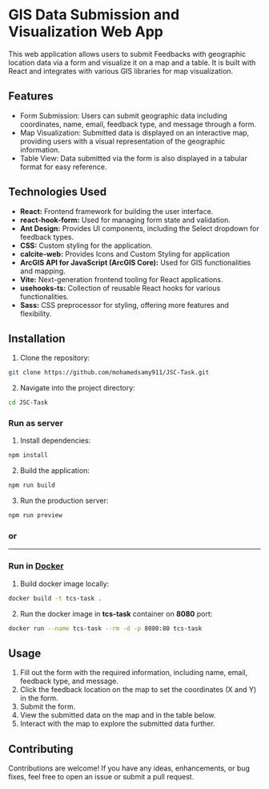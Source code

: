 # GIS Data Submission and Visualization Web App

This web application allows users to submit Feedbacks with geographic location data via a form and visualize it on a map and a table. It is built with React and integrates with various GIS libraries for map visualization.

## Features
- Form Submission: Users can submit geographic data including coordinates, name, email, feedback type, and message through a form.
- Map Visualization: Submitted data is displayed on an interactive map, providing users with a visual representation of the geographic information.
- Table View: Data submitted via the form is also displayed in a tabular format for easy reference.

## Technologies Used
- **React:** Frontend framework for building the user interface.
- **react-hook-form:** Used for managing form state and validation.
- **Ant Design:** Provides UI components, including the Select dropdown for feedback types.
- **CSS:** Custom styling for the application.
- **calcite-web:** Provides Icons and Custom Styling for application
- **ArcGIS API for JavaScript (ArcGIS Core):** Used for GIS functionalities and mapping.
- **Vite:** Next-generation frontend tooling for React applications.
- **usehooks-ts:** Collection of reusable React hooks for various functionalities.
- **Sass:** CSS preprocessor for styling, offering more features and flexibility.

## Installation
1. Clone the repository:

```bash
git clone https://github.com/mohamedsamy911/JSC-Task.git
```
2. Navigate into the project directory:

```bash
cd JSC-Task
```
### Run as server
1. Install dependencies:

```bash
npm install
```
2. Build the application:

```bash
npm run build
```
3. Run the production server:

```bash
npm run preview
```
### or
---
### Run in [Docker](https://www.docker.com/)

1. Build docker image locally:

```bash
docker build -t tcs-task .
```
2. Run the docker image in **tcs-task** container on **8080** port:

```bash
docker run --name tcs-task --rm -d -p 8080:80 tcs-task
```

## Usage
1. Fill out the form with the required information, including
name, email, feedback type, and message.
2. Click the feedback location on the map to set the coordinates (X and Y) in the form.
3. Submit the form.
4. View the submitted data on the map and in the table below.
5. Interact with the map to explore the submitted data further.

## Contributing
Contributions are welcome! If you have any ideas, enhancements, or bug fixes, feel free to open an issue or submit a pull request.